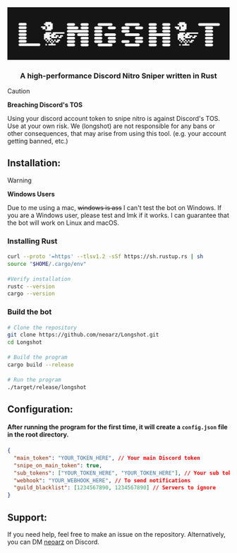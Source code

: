 <div align="center">
  <picture>
    <img alt="Longshot Discord Nitro Sniper Banner" src="assets/banner.png" 
  </picture>
</div>


<h3 align="center">A high-performance Discord Nitro Sniper written in Rust </h3>

> [!CAUTION]
> **Breaching Discord's TOS**
> 
> Using your discord account token to snipe nitro is against Discord's TOS. Use at your own risk. We (longshot) are not responsible for any bans or other consequences, that may arise from using this tool. (e.g. your account getting banned, etc.)


## Installation:

> [!WARNING]
> **Windows Users**
> 
> Due to me using a mac, ~~windows is ass~~ I can't test the bot on Windows. If you are a Windows user, please test and lmk if it works. I can guarantee that the bot will work on Linux and macOS.

### Installing Rust

```bash
curl --proto '=https' --tlsv1.2 -sSf https://sh.rustup.rs | sh
source "$HOME/.cargo/env"

#Verify installation
rustc --version
cargo --version
```
### Build the bot

```bash
# Clone the repository
git clone https://github.com/neoarz/Longshot.git
cd Longshot

# Build the program
cargo build --release

# Run the program
./target/release/longshot
```


## Configuration:

#### After running the program for the first time, it will create a `config.json` file in the root directory.

```json
{
  "main_token": "YOUR_TOKEN_HERE", // Your main Discord token
  "snipe_on_main_token": true,
  "sub_tokens": ["YOUR_TOKEN_HERE", "YOUR_TOKEN_HERE"], // Your sub tokens
  "webhook": "YOUR_WEBHOOK_HERE", // To send notifications 
  "guild_blacklist": [1234567890, 1234567890] // Servers to ignore
}
```


## Support:

If you need help, feel free to make an issue on the repository. Alternatively, you can DM [neoarz](https://discord.com/users/1015372540937502851) on Discord.